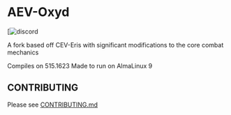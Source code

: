 #  AEV-Oxyd
[![discord](https://discord.gg/SGsRQvWsyk)

A fork based off CEV-Eris with significant modifications to the core combat mechanics

Compiles on 515.1623
Made to run on AlmaLinux 9

## CONTRIBUTING

Please see [CONTRIBUTING.md](CONTRIBUTING.md)
